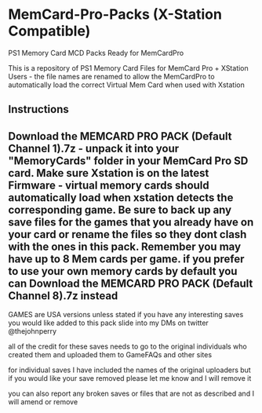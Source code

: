# MemCard-Pro-Packs (X-Station Compatible)
PS1 Memory Card MCD Packs Ready for MemCardPro

This is a repository of PS1 Memory Card Files for MemCard Pro + XStation Users - the file names are renamed to allow the MemCardPro to automatically load the correct Virtual Mem Card when used with Xstation

Instructions 
---------------------------------------------
Download the MEMCARD PRO PACK (Default Channel 1).7z - unpack it into your "MemoryCards" folder in your MemCard Pro SD card. 
Make sure Xstation is on the latest Firmware - virtual memory cards should automatically load when xstation detects the corresponding game.
Be sure to back up any save files for the games that you already have on your card or rename the files so they dont clash with the ones in this pack. 
Remember you may have up to 8 Mem cards per game. if you prefer to use your own memory cards by default you can Download the MEMCARD PRO PACK (Default Channel 8).7z instead 
----------------------------------------------

GAMES are USA versions unless stated if you have any interesting saves you would like added to this pack
slide into my DMs on twitter @thejohnperry

all of the credit for these saves needs to go to the original individuals who created them and uploaded them to GameFAQs and other sites  

for individual saves I have included the names of the original uploaders but if you would like your save removed please let me know and I will remove it 

you can also report any broken saves or files that are not as described and I will amend or remove 
